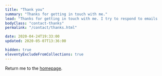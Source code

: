```yaml
---
title: "Thank you"
summary: "Thanks for getting in touch with me."
lead: "Thanks for getting in touch with me. I try to respond to emails within a couple of days."
bodyClass: "contact-thanks"
permalink: "/contact/thanks.html"

date: 2020-04-24T19:33:00
updated: 2020-05-07T13:36:00

hidden: true
eleventyExcludeFromCollections: true
---
```


Return me to the <a href="/">homepage</a>.
